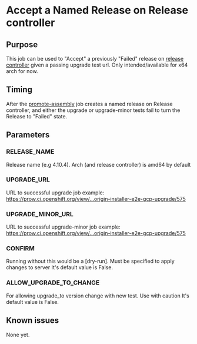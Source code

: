 # Accept a Named Release on Release controller

## Purpose

This job can be used to "Accept" a previously "Failed" release on [release controller](https://amd64.ocp.releases.ci.openshift.org/) given a passing upgrade test url. Only intended/available for x64 arch for now.

## Timing

After the [promote-assembly](https://github.com/openshift/aos-cd-jobs/tree/master/scheduled-jobs/build/promote-assembly) job creates a named release on Release controller, and either the upgrade or upgrade-minor tests fail to turn the Release to "Failed" state.

## Parameters

### RELEASE_NAME
Release name (e.g 4.10.4). Arch (and release controller) is amd64 by default


### UPGRADE_URL
URL to successful upgrade job example: https://prow.ci.openshift.org/view/...origin-installer-e2e-gcp-upgrade/575


### UPGRADE_MINOR_URL
URL to successful upgrade-minor job example: https://prow.ci.openshift.org/view/...origin-installer-e2e-gcp-upgrade/575


### CONFIRM

Running without this would be a [dry-run]. Must be specified to apply changes to server
It's default value is False.

### ALLOW_UPGRADE_TO_CHANGE

For allowing upgrade_to version change with new test. Use with caution
It's default value is False.

## Known issues

None yet.
